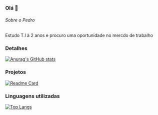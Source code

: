 ### Olá 👋

###### Sobre o Pedro
Estudo T.I à 2 anos e procuro uma oportunidade no mercdo de trabalho 

### Detalhes

[![Anurag's GitHub stats](https://github-readme-stats.vercel.app/api?username=PHMOp&show_icons=true&theme=dark)](https://github.com/anuraghazra/github-readme-stats)

### Projetos

[![Readme Card](https://github-readme-stats.vercel.app/api/pin/?username=PHMOp&repo=variavel&theme=dark)](https://github.com/anuraghazra/github-readme-stats)

### Linguagens utilizadas

[![Top Langs](https://github-readme-stats.vercel.app/api/top-langs/?username=PHMOp&layout=compact)](https://github.com/anuraghazra/github-readme-stats)

